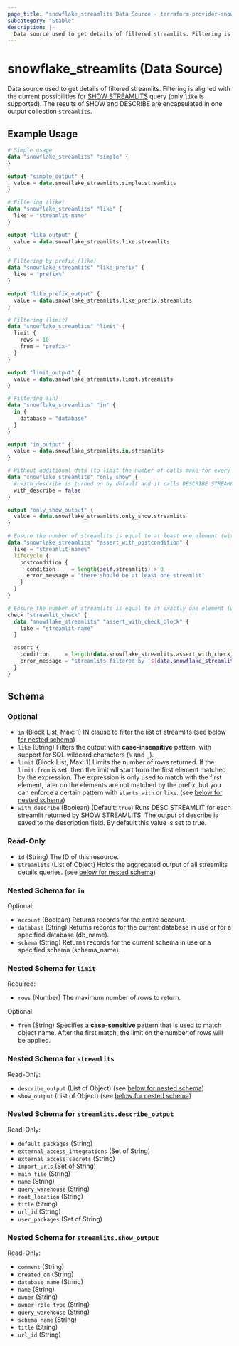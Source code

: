 ```yaml
---
page_title: "snowflake_streamlits Data Source - terraform-provider-snowflake"
subcategory: "Stable"
description: |-
  Data source used to get details of filtered streamlits. Filtering is aligned with the current possibilities for SHOW STREAMLITS https://docs.snowflake.com/en/sql-reference/sql/show-streamlits query (only like is supported). The results of SHOW and DESCRIBE are encapsulated in one output collection streamlits.
---
```


# snowflake_streamlits (Data Source)

Data source used to get details of filtered streamlits. Filtering is aligned with the current possibilities for [SHOW STREAMLITS](https://docs.snowflake.com/en/sql-reference/sql/show-streamlits) query (only `like` is supported). The results of SHOW and DESCRIBE are encapsulated in one output collection `streamlits`.

## Example Usage

```terraform
# Simple usage
data "snowflake_streamlits" "simple" {
}

output "simple_output" {
  value = data.snowflake_streamlits.simple.streamlits
}

# Filtering (like)
data "snowflake_streamlits" "like" {
  like = "streamlit-name"
}

output "like_output" {
  value = data.snowflake_streamlits.like.streamlits
}

# Filtering by prefix (like)
data "snowflake_streamlits" "like_prefix" {
  like = "prefix%"
}

output "like_prefix_output" {
  value = data.snowflake_streamlits.like_prefix.streamlits
}

# Filtering (limit)
data "snowflake_streamlits" "limit" {
  limit {
    rows = 10
    from = "prefix-"
  }
}

output "limit_output" {
  value = data.snowflake_streamlits.limit.streamlits
}

# Filtering (in)
data "snowflake_streamlits" "in" {
  in {
    database = "database"
  }
}

output "in_output" {
  value = data.snowflake_streamlits.in.streamlits
}

# Without additional data (to limit the number of calls make for every found streamlit)
data "snowflake_streamlits" "only_show" {
  # with_describe is turned on by default and it calls DESCRIBE STREAMLIT for every streamlit found and attaches its output to streamlits.*.describe_output field
  with_describe = false
}

output "only_show_output" {
  value = data.snowflake_streamlits.only_show.streamlits
}

# Ensure the number of streamlits is equal to at least one element (with the use of postcondition)
data "snowflake_streamlits" "assert_with_postcondition" {
  like = "streamlit-name%"
  lifecycle {
    postcondition {
      condition     = length(self.streamlits) > 0
      error_message = "there should be at least one streamlit"
    }
  }
}

# Ensure the number of streamlits is equal to at exactly one element (with the use of check block)
check "streamlit_check" {
  data "snowflake_streamlits" "assert_with_check_block" {
    like = "streamlit-name"
  }

  assert {
    condition     = length(data.snowflake_streamlits.assert_with_check_block.streamlits) == 1
    error_message = "streamlits filtered by '${data.snowflake_streamlits.assert_with_check_block.like}' returned ${length(data.snowflake_streamlits.assert_with_check_block.streamlits)} streamlits where one was expected"
  }
}
```

<!-- schema generated by tfplugindocs -->
## Schema

### Optional

- `in` (Block List, Max: 1) IN clause to filter the list of streamlits (see [below for nested schema](#nestedblock--in))
- `like` (String) Filters the output with **case-insensitive** pattern, with support for SQL wildcard characters (`%` and `_`).
- `limit` (Block List, Max: 1) Limits the number of rows returned. If the `limit.from` is set, then the limit wll start from the first element matched by the expression. The expression is only used to match with the first element, later on the elements are not matched by the prefix, but you can enforce a certain pattern with `starts_with` or `like`. (see [below for nested schema](#nestedblock--limit))
- `with_describe` (Boolean) (Default: `true`) Runs DESC STREAMLIT for each streamlit returned by SHOW STREAMLITS. The output of describe is saved to the description field. By default this value is set to true.

### Read-Only

- `id` (String) The ID of this resource.
- `streamlits` (List of Object) Holds the aggregated output of all streamlits details queries. (see [below for nested schema](#nestedatt--streamlits))

<a id="nestedblock--in"></a>
### Nested Schema for `in`

Optional:

- `account` (Boolean) Returns records for the entire account.
- `database` (String) Returns records for the current database in use or for a specified database (db_name).
- `schema` (String) Returns records for the current schema in use or a specified schema (schema_name).


<a id="nestedblock--limit"></a>
### Nested Schema for `limit`

Required:

- `rows` (Number) The maximum number of rows to return.

Optional:

- `from` (String) Specifies a **case-sensitive** pattern that is used to match object name. After the first match, the limit on the number of rows will be applied.


<a id="nestedatt--streamlits"></a>
### Nested Schema for `streamlits`

Read-Only:

- `describe_output` (List of Object) (see [below for nested schema](#nestedobjatt--streamlits--describe_output))
- `show_output` (List of Object) (see [below for nested schema](#nestedobjatt--streamlits--show_output))

<a id="nestedobjatt--streamlits--describe_output"></a>
### Nested Schema for `streamlits.describe_output`

Read-Only:

- `default_packages` (String)
- `external_access_integrations` (Set of String)
- `external_access_secrets` (String)
- `import_urls` (Set of String)
- `main_file` (String)
- `name` (String)
- `query_warehouse` (String)
- `root_location` (String)
- `title` (String)
- `url_id` (String)
- `user_packages` (Set of String)


<a id="nestedobjatt--streamlits--show_output"></a>
### Nested Schema for `streamlits.show_output`

Read-Only:

- `comment` (String)
- `created_on` (String)
- `database_name` (String)
- `name` (String)
- `owner` (String)
- `owner_role_type` (String)
- `query_warehouse` (String)
- `schema_name` (String)
- `title` (String)
- `url_id` (String)
